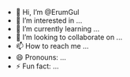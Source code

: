 - 👋 Hi, I’m @ErumGul
- 👀 I’m interested in ...
- 🌱 I’m currently learning ...
- 💞️ I’m looking to collaborate on ...
- 📫 How to reach me ...
- 😄 Pronouns: ...
- ⚡ Fun fact: ...

<!---
ErumGul/ErumGul is a ✨ special ✨ repository because its `README.md` (this file) appears on your GitHub profile.
You can click the Preview link to take a look at your changes.
--->
